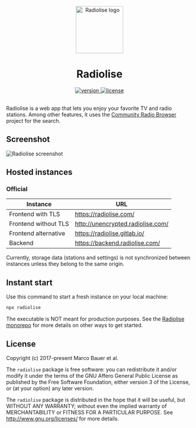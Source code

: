 <div align="center">
  <img
    src="https://gitlab.com/radiolise/radiolise.gitlab.io/-/raw/HEAD/packages/radiolise/src/assets/img/logo.svg"
    alt="Radiolise logo"
    height="128"
  />
  <h1>Radiolise</h1>
  <a aria-label="Version" href="https://www.npmjs.com/package/radiolise">
    <img src="https://img.shields.io/npm/v/radiolise?style=for-the-badge" alt="version" />
  </a>
  <a aria-label="License" href="https://gitlab.com/radiolise/radiolise.gitlab.io/-/raw/HEAD/packages/radiolise/LICENSE">
    <img src="https://img.shields.io/npm/l/radiolise?style=for-the-badge" alt="license" />
  </a>
</div>

<br />

Radiolise is a web app that lets you enjoy your favorite TV and radio stations. Among other
features, it uses the [Community Radio Browser](http://www.radio-browser.info/) project for the
search.

## Screenshot

![Radiolise screenshot](https://gitlab.com/radiolise/radiolise.gitlab.io/-/raw/HEAD/screenshot.png)

## Hosted instances

### Official

| Instance             | URL                                 |
| -------------------- | ----------------------------------- |
| Frontend with TLS    | <https://radiolise.com/>            |
| Frontend without TLS | <http://unencrypted.radiolise.com/> |
| Frontend alternative | <https://radiolise.gitlab.io/>      |
| Backend              | <https://backend.radiolise.com/>    |

Currently, storage data (stations and settings) is not synchronized between instances unless they
belong to the same origin.

## Instant start

Use this command to start a fresh instance on your local machine:

```sh
npx radiolise
```

The executable is NOT meant for production purposes. See the
[Radiolise monorepo](https://gitlab.com/radiolise/radiolise.gitlab.io) for more details on other
ways to get started.

## License

Copyright (c) 2017-present Marco Bauer et al.

The `radiolise` package is free software: you can redistribute it and/or modify it under the terms
of the GNU Affero General Public License as published by the Free Software Foundation, either
version 3 of the License, or (at your option) any later version.

The `radiolise` package is distributed in the hope that it will be useful, but WITHOUT ANY WARRANTY;
without even the implied warranty of MERCHANTABILITY or FITNESS FOR A PARTICULAR PURPOSE. See
http://www.gnu.org/licenses/ for more details.
